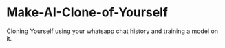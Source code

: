 # Make-AI-Clone-of-Yourself
Cloning Yourself using your whatsapp chat history and training a model on it.
